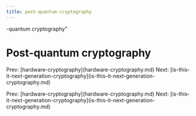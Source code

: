 ```yaml
---
title: post-quantum-cryptography
---
```


-quantum cryptography\"

# Post-quantum cryptography

Prev:
\[hardware-cryptography](hardware-cryptography.md)
Next:
\[is-this-it-next-generation-cryptography](is-this-it-next-generation-cryptography.md)

Prev:
\[hardware-cryptography](hardware-cryptography.md)
Next:
\[is-this-it-next-generation-cryptography](is-this-it-next-generation-cryptography.md)
